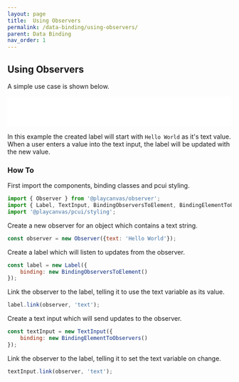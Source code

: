 ```yaml
---
layout: page
title:  Using Observers
permalink: /data-binding/using-observers/
parent: Data Binding
nav_order: 1
---
```


## Using Observers

A simple use case is shown below.

<div class="highlighter-rouge example-background">
    <iframe src="../../storybook/iframe?id=examples-observer--main&viewMode=story" style="width: 100%; border: none; height: 68px;"></iframe>
</div>

In this example the created label will start with `Hello World` as it's text value. When a user enters a value into the text input, the label will be updated with the new value.

### How To

First import the components, binding classes and pcui styling.

```javascript
import { Observer } from '@playcanvas/observer';
import { Label, TextInput, BindingObserversToElement, BindingElementToObservers } from '@playcanvas/pcui';
import '@playcanvas/pcui/styling';
```

Create a new observer for an object which contains a text string.

```javascript
const observer = new Observer({text: 'Hello World'});
```

Create a label which will listen to updates from the observer.

```javascript
const label = new Label({
    binding: new BindingObserversToElement()
});
```


Link the observer to the label, telling it to use the text variable as its value.
```javascript
label.link(observer, 'text');
```

Create a text input which will send updates to the observer.

```javascript
const textInput = new TextInput({
    binding: new BindingElementToObservers()
});
```

Link the observer to the label, telling it to set the text variable on change.

```javascript
textInput.link(observer, 'text');
```
